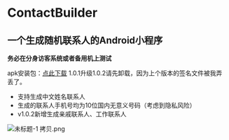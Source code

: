 # ContactBuilder
## 一个生成随机联系人的Android小程序

**务必在分身访客系统或者备用机上测试**

apk安装包：[点此下载](https://github.com/geekvxyz/ContactBuilder/releases/download/v1.0.2/ContactBuilder-1.0.2-2111271-release.apk)
1.0.1升级1.0.2请先卸载，因为上个版本的签名文件被我弄丢了。

+ 支持生成中文姓名联系人
+ 生成的联系人手机号均为10位国内无意义号码（考虑到隐私风险）
+ v1.0.2新增生成亲戚联系人、工作联系人



![未标题-1 拷贝.png](https://i.loli.net/2021/11/28/TpbH632CQUfj9wi.png)

